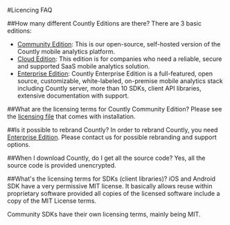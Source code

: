 #Licencing FAQ

##How many different Countly Editions are there? 
There are 3 basic editions: 

* [Community Edition](/products/editions/community): This is our open-source, self-hosted version of the Countly mobile analytics platform. 
* [Cloud Edition](/products/editions/cloud): This edition is for companies who need a reliable, secure and supported SaaS mobile analytics solution. 
* [Enterprise Edition](/products/editions/enterprise): Countly Enterprise Edition is a full-featured, open source, customizable, white-labeled, on-premise mobile analytics stack including Countly server, more than 10 SDKs, client API libraries, extensive documentation with support.

##What are the licensing terms for Countly Community Edition?
Please see the [licensing file](https://github.com/Countly/countly-server/blob/master/LICENCE) that comes with installation.

##Is it possible to rebrand Countly?
In order to rebrand Countly, you need [Enterprise Edition](/products/editions/enterprise). 
Please contact us for possible rebranding and support options.

##When I download Countly, do I get all the source code?
Yes, all the source code is provided unencrypted.

##What's the licensing terms for SDKs (client libraries)?
iOS and Android SDK have a very permissive MIT license. It basically allows reuse within 
proprietary software provided all copies of the licensed software include a copy of the MIT License terms.

Community SDKs have their own licensing terms, mainly being MIT.
